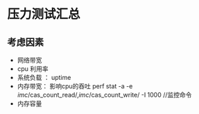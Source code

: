 # 压力测试汇总

## 考虑因素

- 网络带宽 
- cpu 利用率
- 系统负载 ： uptime
- 内存带宽：  影响cpu的吞吐
  perf stat  -a  -e *imc*/cas_count_read/,*imc*/cas_count_write/ -I 1000  //监控命令
- 内存容量

